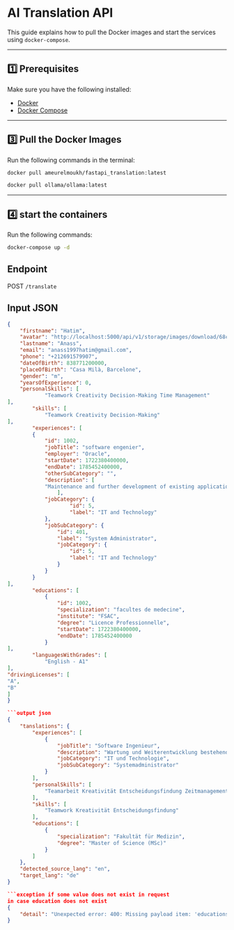 # AI Translation API

This guide explains how to pull the Docker images and start the services using `docker-compose`.  

---

## 1️⃣ Prerequisites

Make sure you have the following installed:  

- [Docker](https://docs.docker.com/get-docker/)  
- [Docker Compose](https://docs.docker.com/compose/install/)

---

## 3️⃣ Pull the Docker Images

Run the following commands in the terminal:  

```bash
docker pull ameurelmoukh/fastapi_translation:latest

docker pull ollama/ollama:latest
```

---

## 4️⃣ start the containers

Run the following commands:  

```bash
docker-compose up -d
```


## Endpoint
POST `/translate`

## Input JSON
```json
{
    "firstname": "Hatim",
    "avatar": "http://localhost:5000/api/v1/storage/images/download/68cbfa95-6cf6-4d04-8653-112d3d131fe0.jpg",
    "lastname": "Anass",
    "email": "anass1997hatim@gmail.com",
    "phone": "+212691579907",
    "dateOfBirth": 838771200000,
    "placeOfBirth": "Casa Milà, Barcelone",
    "gender": "m",
    "yearsOfExperience": 0,
    "personalSkills": [
            "Teamwork Creativity Decision-Making Time Management"
],
        "skills": [ 
            "Teamwork Creativity Decision-Making"
],
        "experiences": [
        {
            "id": 1002,
            "jobTitle": "software engenier",
            "employer": "Oracle",
            "startDate": 1722380400000,
            "endDate": 1785452400000,
            "otherSubCategory": "",
            "description": [
            "Maintenance and further development of existing applications Coordination with external agencies and service providers Realization of orders"
                ],
            "jobCategory": {
                    "id": 5,
                    "label": "IT and Technology"
            },
            "jobSubCategory": {
                "id": 401,
                "label": "System Administrator",
                "jobCategory": {
                    "id": 5,
                    "label": "IT and Technology"
                }
            }
        }
],
        "educations": [
            {
                "id": 1002,
                "specialization": "facultes de medecine",
                "institute": "FSAC",
                "degree": "Licence Professionnelle",
                "startDate": 1722380400000,
                "endDate": 1785452400000
            }
],
        "languagesWithGrades": [
            "English - A1"
],
"drivingLicenses": [
"A",
"B"
]
}

```output json
{
    "tanslations": {
        "experiences": [
            {
                "jobTitle": "Software Ingenieur",
                "description": "Wartung und Weiterentwicklung bestehender Anwendungen; Koordination mit externen Agenturen und Service-Providern; Umsetzung von Aufträgen.",
                "jobCategory": "IT und Technologie",
                "jobSubCategory": "Systemadministrator"
            }
        ],
        "personalSkills": [
            "Teamarbeit Kreativität Entscheidungsfindung Zeitmanagement"
        ],
        "skills": [
            "Teamwork Kreativität Entscheidungsfindung"
        ],
        "educations": [
            {
                "specialization": "Fakultät für Medizin",
                "degree": "Master of Science (MSc)"
            }
        ]
    },
    "detected_source_lang": "en",
    "target_lang": "de"
}

```exception if some value does not exist in request
in case education does not exist
{
    "detail": "Unexpected error: 400: Missing payload item: 'educations'"
}
